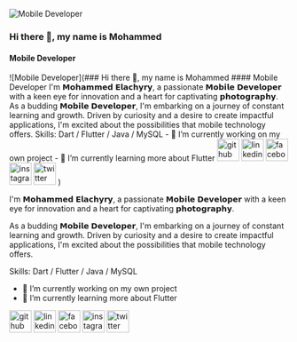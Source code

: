 ![Mobile Developer](https://media.licdn.com/dms/image/D4E16AQECyGqOZskuEw/profile-displaybackgroundimage-shrink_350_1400/0/1692286419869?e=1697673600&v=beta&t=8wz4WGr8Td3WHkQ67Ld4b3-4PmbFpOOSNpTMNCnk-Hs)

### Hi there 👋, my name is Mohammed
#### Mobile Developer
![Mobile Developer](### Hi there 👋, my name is Mohammed #### Mobile Developer   I'm 𝗠𝗼𝗵𝗮𝗺𝗺𝗲𝗱 𝗘𝗹𝗮𝗰𝗵𝘆𝗿𝘆, a passionate 𝗠𝗼𝗯𝗶𝗹𝗲 𝗗𝗲𝘃𝗲𝗹𝗼𝗽𝗲𝗿 with a keen eye for innovation and a heart for captivating 𝗽𝗵𝗼𝘁𝗼𝗴𝗿𝗮𝗽𝗵𝘆.  As a budding 𝗠𝗼𝗯𝗶𝗹𝗲 𝗗𝗲𝘃𝗲𝗹𝗼𝗽𝗲𝗿, I'm embarking on a journey of constant learning and growth. Driven by curiosity and a desire to create impactful applications, I'm excited about the possibilities that mobile technology offers.    Skills: Dart / Flutter / Java / MySQL  - 🔭 I’m currently working on my own project  - 🌱 I’m currently learning more about Flutter    [<img src='https://cdn.jsdelivr.net/npm/simple-icons@3.0.1/icons/github.svg' alt='github' height='40'>](https://github.com/elachyry)  [<img src='https://cdn.jsdelivr.net/npm/simple-icons@3.0.1/icons/linkedin.svg' alt='linkedin' height='40'>](https://www.linkedin.com/in/mohammed-elachyry/)  [<img src='https://cdn.jsdelivr.net/npm/simple-icons@3.0.1/icons/facebook.svg' alt='facebook' height='40'>](https://www.facebook.com/mohammed.elachyry)  [<img src='https://cdn.jsdelivr.net/npm/simple-icons@3.0.1/icons/instagram.svg' alt='instagram' height='40'>](https://www.instagram.com/el_achyry/)  [<img src='https://cdn.jsdelivr.net/npm/simple-icons@3.0.1/icons/twitter.svg' alt='twitter' height='40'>](https://twitter.com/el_achyry)  )

I'm 𝗠𝗼𝗵𝗮𝗺𝗺𝗲𝗱 𝗘𝗹𝗮𝗰𝗵𝘆𝗿𝘆, a passionate 𝗠𝗼𝗯𝗶𝗹𝗲 𝗗𝗲𝘃𝗲𝗹𝗼𝗽𝗲𝗿 with a keen eye for innovation and a heart for captivating 𝗽𝗵𝗼𝘁𝗼𝗴𝗿𝗮𝗽𝗵𝘆.

As a budding 𝗠𝗼𝗯𝗶𝗹𝗲 𝗗𝗲𝘃𝗲𝗹𝗼𝗽𝗲𝗿, I'm embarking on a journey of constant learning and growth. Driven by curiosity and a desire to create impactful applications, I'm excited about the possibilities that mobile technology offers.



Skills: Dart / Flutter / Java / MySQL

- 🔭 I’m currently working on my own project 
- 🌱 I’m currently learning more about Flutter 


[<img src='https://cdn.jsdelivr.net/npm/simple-icons@3.0.1/icons/github.svg' alt='github' height='40'>](https://github.com/elachyry)  [<img src='https://cdn.jsdelivr.net/npm/simple-icons@3.0.1/icons/linkedin.svg' alt='linkedin' height='40'>](https://www.linkedin.com/in/mohammed-elachyry/)  [<img src='https://cdn.jsdelivr.net/npm/simple-icons@3.0.1/icons/facebook.svg' alt='facebook' height='40'>](https://www.facebook.com/mohammed.elachyry)  [<img src='https://cdn.jsdelivr.net/npm/simple-icons@3.0.1/icons/instagram.svg' alt='instagram' height='40'>](https://www.instagram.com/el_achyry/)  [<img src='https://cdn.jsdelivr.net/npm/simple-icons@3.0.1/icons/twitter.svg' alt='twitter' height='40'>](https://twitter.com/el_achyry)  

